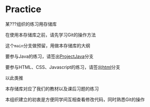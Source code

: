 # Practice
某???组织的练习用存储库

在使用本存储库之前，请先学习Git的操作方法

这个`main`分支做预留，用做本存储库的大纲

要参与Java的练习，请签出[ProjectJava](https://github.com/wochaoop/practice/tree/ProjectJava)分支

要参与HTML、CSS、Javascript的练习，请签出[html](https://github.com/wochaoop/practice/tree/html)分支

以此类推

本存储库对应了我们的教材以及课后习题的练习

本组织建立的初衷是方便同学间互相查看修改代码，同时熟悉Git的操作
